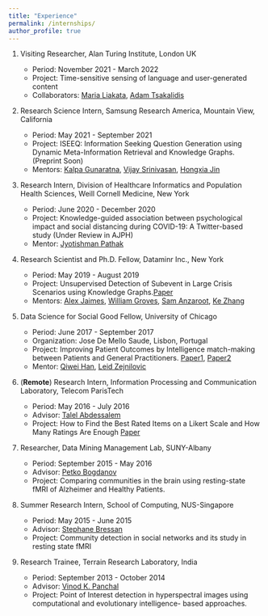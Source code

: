 ```yaml
---
title: "Experience"
permalink: /internships/
author_profile: true
---
```


1. Visiting Researcher, Alan Turing Institute, London UK
    * Period: November 2021 - March 2022
    * Project: Time-sensitive sensing of language and user-generated content
    * Collaborators: [Maria Liakata](https://www.turing.ac.uk/people/researchers/maria-liakata), [Adam Tsakalidis](https://www.turing.ac.uk/people/researchers/adam-tsakalidis)

2. Research Science Intern, Samsung Research America, Mountain View, California
    * Period: May 2021 - September 2021
    * Project: ISEEQ: Information Seeking Question Generation using Dynamic Meta-Information Retrieval and Knowledge Graphs. (Preprint Soon)
    * Mentors: [Kalpa Gunaratna](https://kalpagunaratna.github.io/), [Vijay Srinivasan](https://sites.google.com/site/vijaysrini17/home), [Hongxia Jin](https://www.linkedin.com/in/hongxiajin/)

3. Research Intern, Division of Healthcare Informatics and Population Health Sciences, Weill Cornell Medicine, New York
    * Period: June 2020 - December 2020
    * Project: Knowledge-guided association between psychological impact and social distancing during COVID-19: A Twitter-based study (Under Review in AJPH)
    * Mentor: [Jyotishman Pathak](https://vivo.weill.cornell.edu/display/cwid-jyp2001)


4. Research Scientist and Ph.D. Fellow, Dataminr Inc., New York 
    * Period: May 2019 - August 2019
    * Project: Unsupervised Detection of Subevent in Large Crisis Scenarios using Knowledge Graphs.[Paper](https://arxiv.org/abs/1912.13332)
    * Mentors: [Alex Jaimes](https://www.linkedin.com/in/alexjaimes/), [William Groves](https://www.linkedin.com/in/william-groves-97618219/), [Sam Anzaroot](https://www.linkedin.com/in/sam-anz/), [Ke Zhang](https://www.linkedin.com/in/kezpitt/)


5. Data Science for Social Good Fellow, University of Chicago 
    * Period: June 2017 - September 2017
    * Organization: Jose De Mello Saude, Lisbon, Portugal
    * Project: Improving Patient Outcomes by Intelligence match-making between Patients and General Practitioners. [Paper1](https://ieeexplore.ieee.org/abstract/document/8419395/), [Paper2](https://ieeexplore.ieee.org/abstract/document/8631410)
    * Mentor: [Qiwei Han](https://qiweihan.github.io/), [Leid Zejnilovic](http://www.zejnilovic.com/)

6. (__Remote__) Research Intern, Information Processing and Communication Laboratory, Telecom ParisTech 
    * Period: May 2016 - July 2016
    * Advisor: [Talel Abdessalem](https://sites.google.com/view/talel-abdessalem)
    * Project: How to Find the Best Rated Items on a Likert Scale and How Many Ratings Are Enough [Paper](https://link.springer.com/chapter/10.1007%2F978-3-319-64471-4_28)

7.  Researcher, Data Mining Management Lab, SUNY-Albany 
    * Period: September 2015 - May 2016
    * Advisor: [Petko Bogdanov](https://www.albany.edu/computer-science/faculty/petko-bogdanov)
    * Project: Comparing communities in the brain using resting-state fMRI of Alzheimer and Healthy Patients.

8. Summer Research Intern, School of Computing, NUS-Singapore 
    * Period: May 2015 - June 2015
    * Advisor: [Stephane Bressan](https://www.comp.nus.edu.sg/~steph/)
    * Project: Community detection in social networks and its study in resting state fMRI

9. Research Trainee, Terrain Research Laboratory, India 
    * Period: September 2013 - October 2014
    * Advisor: [Vinod K. Panchal](https://www.researchgate.net/profile/Vinod-Panchal-2)
    * Project: Point of Interest detection in hyperspectral images using computational and evolutionary intelligence-
based approaches.